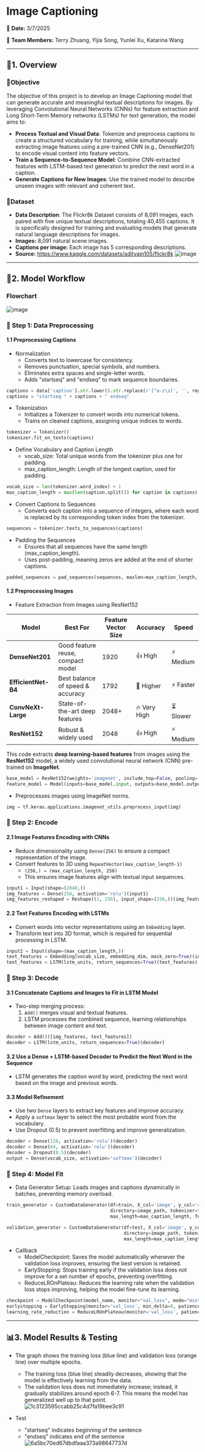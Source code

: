 # **Image Captioning**  
📅 **Date:** 3/7/2025

👥 **Team Members:** Terry Zhuang, Yijia Song, Yunlei Xu, Katarina Wang

---

## **🌟1. Overview**  

### **🎯Objective**  
The objective of this project is to develop an Image Captioning model that can generate accurate and meaningful textual descriptions for images. By leveraging Convolutional Neural Networks (CNNs) for feature extraction and Long Short-Term Memory networks (LSTMs) for text generation, the model aims to:
- **Process Textual and Visual Data**: Tokenize and preprocess captions to create a structured vocabulary for training, while simultaneously extracting image features using a pre-trained CNN (e.g., DenseNet201) to encode visual content into feature vectors.  
- **Train a Sequence-to-Sequence Model**: Combine CNN-extracted features with LSTM-based text generation to predict the next word in a caption.
- **Generate Captions for New Images**: Use the trained model to describe unseen images with relevant and coherent text.

### **📂Dataset**  
- **Data Description**: The Flickr8k Dataset consists of 8,091 images, each paired with five unique textual descriptions, totaling 40,455 captions. It is specifically designed for training and evaluating models that generate natural language descriptions for images.
- **Images:** 8,091 natural scene images.
- **Captions per image:** Each image has 5 corresponding descriptions.
- **Source:** https://www.kaggle.com/datasets/adityajn105/flickr8k
![image](https://github.com/user-attachments/assets/8a8360c4-7803-44e8-b0c5-109a95f16702)

---

## **🔄2. Model Workflow**  

### **Flowchart**  
![image](https://github.com/user-attachments/assets/0555ff8f-a24a-41a8-acd2-65b31b388634)


### **📌 Step 1: Data Preprocessing**  
#### 1.1 Preprocessing Captions 
- Normalization
  - Converts text to lowercase for consistency.
  - Removes punctuation, special symbols, and numbers.
  - Eliminates extra spaces and single-letter words.
  - Adds "startseq" and "endseq" to mark sequence boundaries.

```python
captions = data['caption'].str.lower().str.replace(r'[^a-z\s]', '', regex=True).str.replace(r'\s+', ' ', regex=True).apply(lambda x: ' '.join([w for w in x.split() if len(w) > 1]))
captions = "startseq " + captions + " endseq"
```
- Tokenization
  - Initializes a Tokenizer to convert words into numerical tokens.
  - Trains on cleaned captions, assigning unique indices to words.
  
```python
tokenizer = Tokenizer()
tokenizer.fit_on_texts(captions)
```
- Define Vocabulary and Caption Length
  - vocab_size: Total unique words from the tokenizer plus one for padding.
  - max_caption_length: Length of the longest caption, used for padding.

```python
vocab_size = len(tokenizer.word_index) + 1
max_caption_length = max(len(caption.split()) for caption in captions)
```
- Convert Captions to Sequences
  - Converts each caption into a sequence of integers, where each word is replaced by its corresponding token index from the tokenizer.
  
```python
sequences = tokenizer.texts_to_sequences(captions)
```
- Padding the Sequences
  - Ensures that all sequences have the same length (max_caption_length).
  - Uses post-padding, meaning zeros are added at the end of shorter captions.

```python
padded_sequences = pad_sequences(sequences, maxlen=max_caption_length, padding='post')
```

#### 1.2 Preprocessing Images
- Feature Extraction from Images using ResNet152

| **Model**            | **Best For**                          | **Feature Vector Size** | **Accuracy**     | **Speed**     |
|----------------------|--------------------------------------|------------------|---------------|-------------|
| **DenseNet201**      | Good feature reuse, compact model  | 1920             | 👍 High       | ⚡ Medium   |
| **EfficientNet-B4**  | Best balance of speed & accuracy   | 1792             | 🚀 Higher     | ⚡ Faster   |
| **ConvNeXt-Large**   | State-of-the-art deep features     | 2048+            | 🔥 Very High  | ⏳ Slower   |
| **ResNet152**        | Robust & widely used               | 2048             | 👍 High       | ⚡ Medium   |

This code extracts **deep learning-based features** from images using the **ResNet152** model, a widely used convolutional neural network (CNN) pre-trained on **ImageNet**.

```python
base_model = ResNet152(weights='imagenet', include_top=False, pooling='avg')
feature_model = Model(inputs=base_model.input, outputs=base_model.output)
```

- Preprocesses images using ImageNet norms.
  
```python
img = tf.keras.applications.imagenet_utils.preprocess_input(img)
```


### **📌 Step 2: Encode**  
#### 2.1 Image Features Encoding with CNNs 
- Reduce dimensionality using `Dense(256)` to ensure a compact representation of the image.  
- Convert features to 3D using `RepeatVector(max_caption_length-1)`
  - `(256,) → (max_caption_length, 256)`
  - This ensures image features align with textual input sequences.
  
```python
input1 = Input(shape=(2048,))
img_features = Dense(256, activation='relu')(input1)
img_features_reshaped = Reshape((1, 256), input_shape=(256,))(img_features)
```

#### 2.2 Text Features Encoding with LSTMs
- Convert words into vector representations using an `Embedding` layer.  
- Transform text into 3D format, which is required for sequential processing in LSTM.

```python
input2 = Input(shape=(max_caption_length,))
text_features = Embedding(vocab_size, embedding_dim, mask_zero=True)(input2)
text_features = LSTM(lstm_units, return_sequences=True)(text_features)
```


### **📌 Step 3: Decode**  
#### 3.1 Concatenate Captions and Images to Fit in LSTM Model  
- Two-step merging process:  
  1. `Add()` merges visual and textual features.  
  2. LSTM processes the combined sequence, learning relationships between image content and text.  

```python
decoder = Add()([img_features, text_features])
decoder = LSTM(lstm_units, return_sequences=True)(decoder)
```

#### 3.2 Use a Dense + LSTM-based Decoder to Predict the Next Word in the Sequence
- LSTM generates the caption word by word, predicting the next word based on the image and previous words.  

#### 3.3 Model Refinement
- Use two `Dense` layers to extract key features and improve accuracy.  
- Apply a `softmax` layer to select the most probable word from the vocabulary.  
- Use Dropout (0.5) to prevent overfitting and improve generalization.  

```python
decoder = Dense(128, activation='relu')(decoder)
decoder = Dense(64, activation='relu')(decoder)
decoder = Dropout(0.5)(decoder) 
output = Dense(vocab_size, activation='softmax')(decoder)
```

### **📌 Step 4: Model Fit** 
- Data Generator Setup: Loads images and captions dynamically in batches, preventing memory overload.

```python
train_generator = CustomDataGenerator(df=train, X_col='image', y_col='caption', batch_size=64, 
                                      directory=image_path, tokenizer=tokenizer, vocab_size=vocab_size, 
                                      max_length=max_caption_length, features=features)

validation_generator = CustomDataGenerator(df=test, X_col='image', y_col='caption', batch_size=64, 
                                           directory=image_path, tokenizer=tokenizer, vocab_size=vocab_size, 
                                           max_length=max_caption_length, features=features)
```
- Callback
  - ModelCheckpoint: Saves the model automatically whenever the validation loss improves, ensuring the best version is retained.
  - EarlyStopping: Stops training early if the validation loss does not improve for a set number of epochs, preventing overfitting.
  - ReduceLROnPlateau: Reduces the learning rate when the validation loss stops improving, helping the model fine-tune its learning.

```python
checkpoint = ModelCheckpoint(model_name, monitor="val_loss", mode="min", save_best_only=True, verbose=1)
earlystopping = EarlyStopping(monitor='val_loss', min_delta=0, patience=5, verbose=1, restore_best_weights=True)
learning_rate_reduction = ReduceLROnPlateau(monitor='val_loss', patience=3, verbose=1, factor=0.2, min_lr=1e-8)
```

---

## **📊3. Model Results & Testing**  
- The graph shows the training loss (blue line) and validation loss (orange line) over multiple epochs.
  - The training loss (blue line) steadily decreases, showing that the model is effectively learning from the data.
  - The validation loss does not immediately increase; instead, it gradually stabilizes around epoch 6-7. This means the model has generalized well up to that point.
![1c3123595ccabb25c4d7fa19bee3c91](https://github.com/user-attachments/assets/38582913-d6c3-447c-86ee-617a57df6309)

- Test
  - "startseq" indicates beginning of the sentence
  - "endseq" indicates end of the sentence
![6a5bc70ed67dbdfaaa373a98647737d](https://github.com/user-attachments/assets/f6fd8f4d-0277-4fae-9bc1-f05f7b7c3807)
